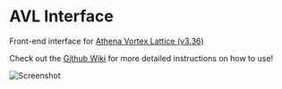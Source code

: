 # AVL Interface
Front-end interface for [Athena Vortex Lattice (v3.36)](http://web.mit.edu/drela/Public/web/avl/)

Check out the [Github Wiki](https://github.com/Bome1/AVLInterface/wiki) for more detailed instructions on how to use!

![Screenshot](https://camo.githubusercontent.com/25e1a2f840e4cb6d3fb3f92f056f22ea459e7fddda02f636f1165152495a78de/687474703a2f2f692e696d6775722e636f6d2f78434f645a6a782e706e67)
